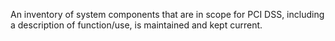 An inventory of system components that are in scope for PCI DSS, including a description of function/use, is maintained and kept current.